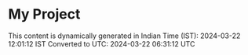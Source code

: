 # My Project

This content is dynamically generated in Indian Time (IST): 2024-03-22 12:01:12 IST
Converted to UTC: 2024-03-22 06:31:12 UTC
